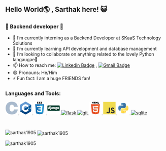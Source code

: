 ## Hello World🌎 , Sarthak here! 😺
### 🚀 Backend developer 🚀

- 🔭 I’m currently interning as a Backend Developer at SKaaS Technology Solutions
- 🌱 I’m currently learning API development and database management
- 👯 I’m looking to collaborate on anything related to the lovely Python langaugae🐍
- 📫 How to reach me: [![Linkedin Badge](https://img.shields.io/badge/-LinkedIn-blue?style=flat-square&logo=Linkedin&logoColor=white&link=)](https://www.linkedin.com/in/sarthak-saxena-b3a0001b8/) 
, [![Gmail Badge](https://img.shields.io/badge/-Gmail-c14438?style=flat-square&logo=Gmail&logoColor=white&link=mailto:sarthak.saxena1905@gmail.com)](mailto:sarthak.saxena1905@gmail.com)
- 😄 Pronouns: He/Him
- ⚡ Fun fact: I am a huge FRIENDS fan!


<h3 align="left">Languages and Tools:</h3>
<p align="left"> <a href="https://www.cprogramming.com/" target="_blank"> <img src="https://raw.githubusercontent.com/devicons/devicon/master/icons/c/c-original.svg" alt="c" width="40" height="40"/> </a> <a href="https://www.w3schools.com/cpp/" target="_blank"> <img src="https://raw.githubusercontent.com/devicons/devicon/master/icons/cplusplus/cplusplus-original.svg" alt="cplusplus" width="40" height="40"/> </a> <a href="https://www.w3schools.com/css/" target="_blank"> <img src="https://raw.githubusercontent.com/devicons/devicon/master/icons/css3/css3-original-wordmark.svg" alt="css3" width="40" height="40"/> </a> <a href="https://www.djangoproject.com/" target="_blank"> <img src="https://raw.githubusercontent.com/devicons/devicon/master/icons/django/django-original.svg" alt="django" width="40" height="40"/> </a> <a href="https://flask.palletsprojects.com/" target="_blank"> <img src="https://www.vectorlogo.zone/logos/pocoo_flask/pocoo_flask-icon.svg" alt="flask" width="40" height="40"/> </a> <a href="https://git-scm.com/" target="_blank"> <img src="https://www.vectorlogo.zone/logos/git-scm/git-scm-icon.svg" alt="git" width="40" height="40"/> </a> <a href="https://www.w3.org/html/" target="_blank"> <img src="https://raw.githubusercontent.com/devicons/devicon/master/icons/html5/html5-original-wordmark.svg" alt="html5" width="40" height="40"/> </a> <a href="https://developer.mozilla.org/en-US/docs/Web/JavaScript" target="_blank"> <img src="https://raw.githubusercontent.com/devicons/devicon/master/icons/javascript/javascript-original.svg" alt="javascript" width="40" height="40"/> </a> <a href="https://www.python.org" target="_blank"> <img src="https://raw.githubusercontent.com/devicons/devicon/master/icons/python/python-original.svg" alt="python" width="40" height="40"/> </a> <a href="https://www.sqlite.org/" target="_blank"> <img src="https://www.vectorlogo.zone/logos/sqlite/sqlite-icon.svg" alt="sqlite" width="40" height="40"/> </a> </p>
<br/>
<p><img align="left" src="https://github-readme-stats.vercel.app/api/top-langs?username=sarthak1905&show_icons=true&locale=en&layout=compact" alt="sarthak1905" /></p>

<p>&nbsp;<img align="center" src="https://github-readme-stats.vercel.app/api?username=sarthak1905&show_icons=true&locale=en" alt="sarthak1905" /></p>

<p><img align="center" src="https://github-readme-streak-stats.herokuapp.com/?user=sarthak1905&" alt="sarthak1905" /></p>

